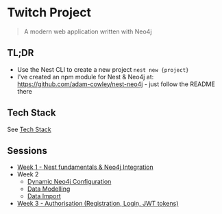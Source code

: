 # Twitch Project

> A modern web application written with Neo4j


## TL;DR

- Use the Nest CLI to create a new project `nest new {project}`
- I've created an npm module for Nest & Neo4j at: https://github.com/adam-cowley/nest-neo4j - just follow the README there



## Tech Stack

See [Tech Stack](./docs/00-tech-stack.md)


## Sessions

- [Week 1 - Nest fundamentals & Neo4j Integration](./docs/01-nestjs-fundamentals-neo4j-integration.md)
- Week 2
  - [Dynamic Neo4j Configuration](./docs/02-dynamic-configuration.md)
  - [Data Modelling](./docs/03-modelling.md)
  - [Data Import](../data/README.md)
- [Week 3 - Authorisation (Registration, Login, JWT tokens)](./docs/04-authentication.md)
